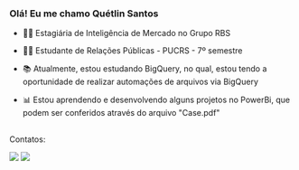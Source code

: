 ### Olá! Eu me chamo Quétlin Santos


- 👩‍💻 Estagiária de Inteligência de Mercado no Grupo RBS
- 👩‍🎓 Estudante de Relações Públicas - PUCRS - 7º semestre
- 📚 Atualmente, estou estudando BigQuery, no qual, estou tendo a oportunidade de realizar automações de arquivos via BigQuery
- 📊 Estou aprendendo e desenvolvendo alguns projetos no PowerBi, que podem ser conferidos através do arquivo "Case.pdf"

  </div>
  
##
Contatos:
<div> 
  <a href = "mailto:quetlinssantoss@gmail.com"><img src="https://img.shields.io/badge/-Gmail-%23333?style=for-the-badge&logo=gmail&logoColor=white" target="_blank"></a>
  <a href="[https://www.linkedin.com/in/quetlin-santos-5b7211198/]" target="_blank"><img src="https://img.shields.io/badge/-LinkedIn-%230077B5?style=for-the-badge&logo=linkedin&logoColor=white" target="_blank"></a> 
  
</div>

